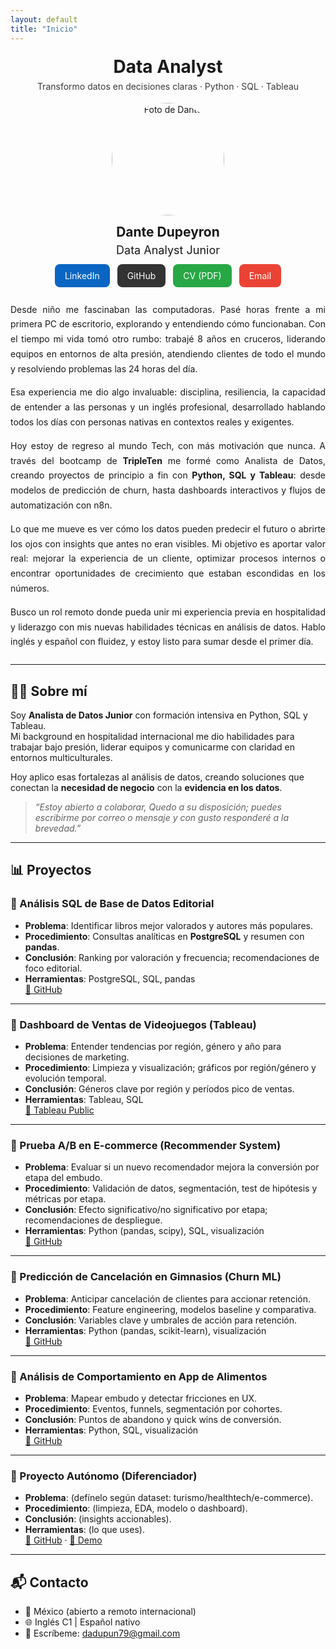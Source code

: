 ```yaml
---
layout: default
title: "Inicio"
---
```


<!-- Oculta el header del tema -->
<style>.page-header{display:none;}</style>

<!-- HERO una sola columna -->
<div style="max-width:900px; margin:20px auto 0 auto; text-align:center;">
  <h1 style="margin:0 0 6px 0;">Data Analyst</h1>
  <p style="margin:0 0 18px 0; opacity:.85;">
    Transformo datos en decisiones claras · Python · SQL · Tableau
  </p>

  <img src="https://avatars.githubusercontent.com/DANTEDUPEYRON21?size=400"
       alt="Foto de Dante"
       style="width:180px;height:180px;border-radius:50%;object-fit:cover;"/>

  <h2 style="margin:14px 0 0 0;">Dante Dupeyron</h2>
  <p style="margin:6px 0 12px 0; font-size:18px;">Data Analyst Junior</p>

  <!-- BOTONES -->
  <div style="display:flex; gap:12px; justify-content:center; flex-wrap:wrap;">
    <a href="https://www.linkedin.com/in/dantedupeyron/" target="_blank"
       style="padding:10px 16px;background:#0A66C2;color:white;border-radius:8px;text-decoration:none;">LinkedIn</a>
    <a href="https://github.com/DANTEDUPEYRON21" target="_blank"
       style="padding:10px 16px;background:#333;color:white;border-radius:8px;text-decoration:none;">GitHub</a>
    <a href="/CV-DANTE.pdf" target="_blank"
       style="padding:10px 16px;background:#28a745;color:white;border-radius:8px;text-decoration:none;">CV (PDF)</a>
    <a href="mailto:dadupun79@gmail.com"
       style="padding:10px 16px;background:#EA4335;color:white;border-radius:8px;text-decoration:none;">Email</a>
  </div>
</div>

<!-- Storytelling en una sola columna -->
<div style="max-width:900px; margin:24px auto; line-height:1.7; text-align:justify;">
  <p>
    Desde niño me fascinaban las computadoras. Pasé horas frente a mi primera PC de escritorio, explorando y entendiendo cómo funcionaban. 
    Con el tiempo mi vida tomó otro rumbo: trabajé 8 años en cruceros, liderando equipos en entornos de alta presión, atendiendo clientes de todo el mundo y resolviendo problemas las 24 horas del día.
  </p>
  <p>
    Esa experiencia me dio algo invaluable: disciplina, resiliencia, la capacidad de entender a las personas y un inglés profesional, desarrollado hablando todos los días con personas nativas en contextos reales y exigentes.
  </p>
  <p>
    Hoy estoy de regreso al mundo Tech, con más motivación que nunca. A través del bootcamp de <strong>TripleTen</strong> me formé como Analista de Datos, creando proyectos de principio a fin con <strong>Python, SQL y Tableau</strong>: desde modelos de predicción de churn, hasta dashboards interactivos y flujos de automatización con n8n.
  </p>
  <p>
    Lo que me mueve es ver cómo los datos pueden predecir el futuro o abrirte los ojos con insights que antes no eran visibles. 
    Mi objetivo es aportar valor real: mejorar la experiencia de un cliente, optimizar procesos internos o encontrar oportunidades de crecimiento que estaban escondidas en los números.
  </p>
  <p>
    Busco un rol remoto donde pueda unir mi experiencia previa en hospitalidad y liderazgo con mis nuevas habilidades técnicas en análisis de datos. 
    Hablo inglés y español con fluidez, y estoy listo para sumar desde el primer día.
  </p>
</div>

---

## 👨‍💻 Sobre mí
Soy **Analista de Datos Junior** con formación intensiva en Python, SQL y Tableau.  
Mi background en hospitalidad internacional me dio habilidades para trabajar bajo presión, liderar equipos y comunicarme con claridad en entornos multiculturales.  

Hoy aplico esas fortalezas al análisis de datos, creando soluciones que conectan la **necesidad de negocio** con la **evidencia en los datos**.  

> _“Estoy abierto a colaborar, Quedo a su disposición; puedes escribirme por correo o mensaje y con gusto responderé a la brevedad.”_

---

## 📊 Proyectos

### 🔹 Análisis SQL de Base de Datos Editorial
- **Problema**: Identificar libros mejor valorados y autores más populares.  
- **Procedimiento**: Consultas analíticas en **PostgreSQL** y resumen con **pandas**.  
- **Conclusión**: Ranking por valoración y frecuencia; recomendaciones de foco editorial.  
- **Herramientas**: PostgreSQL, SQL, pandas  
[🔗 GitHub](#)

---

### 🔹 Dashboard de Ventas de Videojuegos (Tableau)
- **Problema**: Entender tendencias por región, género y año para decisiones de marketing.  
- **Procedimiento**: Limpieza y visualización; gráficos por región/género y evolución temporal.  
- **Conclusión**: Géneros clave por región y períodos pico de ventas.  
- **Herramientas**: Tableau, SQL  
[🔗 Tableau Public](#)

---

### 🔹 Prueba A/B en E-commerce (Recommender System)
- **Problema**: Evaluar si un nuevo recomendador mejora la conversión por etapa del embudo.  
- **Procedimiento**: Validación de datos, segmentación, test de hipótesis y métricas por etapa.  
- **Conclusión**: Efecto significativo/no significativo por etapa; recomendaciones de despliegue.  
- **Herramientas**: Python (pandas, scipy), SQL, visualización  
[🔗 GitHub](#)

---

### 🔹 Predicción de Cancelación en Gimnasios (Churn ML)
- **Problema**: Anticipar cancelación de clientes para accionar retención.  
- **Procedimiento**: Feature engineering, modelos baseline y comparativa.  
- **Conclusión**: Variables clave y umbrales de acción para retención.  
- **Herramientas**: Python (pandas, scikit-learn), visualización  
[🔗 GitHub](#)

---

### 🔹 Análisis de Comportamiento en App de Alimentos
- **Problema**: Mapear embudo y detectar fricciones en UX.  
- **Procedimiento**: Eventos, funnels, segmentación por cohortes.  
- **Conclusión**: Puntos de abandono y quick wins de conversión.  
- **Herramientas**: Python, SQL, visualización  
[🔗 GitHub](#)

---

### 🔹 Proyecto Autónomo (Diferenciador)
- **Problema**: (defínelo según dataset: turismo/healthtech/e-commerce).  
- **Procedimiento**: (limpieza, EDA, modelo o dashboard).  
- **Conclusión**: (insights accionables).  
- **Herramientas**: (lo que uses).  
[🔗 GitHub](#) · [🔗 Demo](#)

---

## 📬 Contacto
- 📍 México (abierto a remoto internacional)  
- 🌐 Inglés C1 | Español nativo  
- 💬 Escríbeme: <a href="mailto:dadupun79@gmail.com">dadupun79@gmail.com</a>

